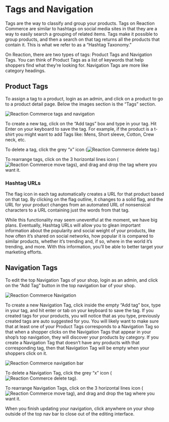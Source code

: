 # Tags and Navigation

Tags are the way to classify and group your products. Tags on Reaction Commerce are similar to hashtags on social media sites in that they are a way to easily search a grouping of related items. Tags make it possible to group products, and then a search on that tag returns all the products that contain it. This is what we refer to as a “Hashtag Taxonomy.” 

On Reaction, there are two types of tags: Product Tags and Navigation Tags. You can think of Product Tags as a list of keywords that help shoppers find what they’re looking for. Navigation Tags are more like category headings.

## Product Tags

To assign a tag to a product, login as an admin, and click on a product to go to a product detail page. Below the images section is the “Tags” section.

![](admin-products-tags.png "Reaction Commerce tags and navigation")

To create a new tag, click on the “Add tags” box and type in your tag. Hit Enter on your keyboard to save the tag. For example, if the product is a t-shirt you might want to add Tags like: Mens, Short sleeve, Cotton, Crew neck, etc. 

To delete a tag, click the grey “x” icon (![](https://raw.github.com/reactioncommerce/reaction/master/docs/assets/guide-icon-deletetag.png "Reaction Commerce delete tag").)

To rearrange tags, click on the 3 horizontal lines icon (![](https://raw.github.com/reactioncommerce/reaction/master/docs/assets/guide-icon-movetag.png "Reaction Commerce move tags")), and drag and drop the tag where you want it.

### Hashtag URLs

The flag icon in each tag automatically creates a URL for that product based on that tag. By clicking on the flag outline, it changes to a solid flag, and the URL for your product changes from an automated URL of nonsensical characters to a URL containing just the words from that tag.

While this functionality may seem uneventful at the moment, we have big plans. Eventually, Hashtag URLs will allow you to glean important information about the popularity and social weight of your products, like how often it’s shared on social networks, how popular it is compared to similar products, whether it’s trending and, if so, where in the world it’s trending, and more. With this information, you’ll be able to better target your marketing efforts. 

## Navigation Tags

To edit the top Navigation Tags of your shop, login as an admin, and click on the “Add Tag” button in the top navigation bar of your shop.

![](admin-top-navigation.png "Reaction Commerce Navigation")

To create a new Navigation Tag, click inside the empty “Add tag” box, type in your tag, and hit enter or tab on your keyboard to save the tag. If you created tags for your products, you will notice that as you type, previously created tags are auto suggested for you. You will likely want to make sure that at least one of your Product Tags corresponds to a Navigation Tag so that when a shopper clicks on the Navigation Tags that appear in your shop’s top navigation, they will discover your products by category. If you create a Navigation Tag that doesn’t have any products with that corresponding tag, then that Navigation Tag will be empty when your shoppers click on it.

![](admin-top-navigation-add.png "Reaction Commerce navigation bar")

To delete a Navigation Tag, click the grey “x” icon (![](guide-icon-deletetag.png "Reaction Commerce delete tag")).

To rearrange Navigation Tags, click on the 3 horizontal lines icon (![](guide-icon-movetag.png "Reaction Commerce move tag")), and drag and drop the tag where you want it. 

When you finish updating your navigation, click anywhere on your shop outside of the top nav bar to close out of the editing interface.
